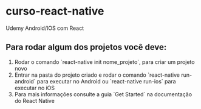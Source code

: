 # curso-react-native
Udemy Android/IOS com React

## Para rodar algum dos projetos você deve:
<ol>
    <li> Rodar o comando `react-native init nome_projeto`, para criar um projeto novo </li>
    <li> Entrar na pasta do projeto criado e rodar o comando `react-native run-android` para executar no Android ou `react-native run-ios` para executar no iOS </li>
	<li> Para mais informações consulte a guia `Get Started` na documentação do React Native </li>
</ol>
